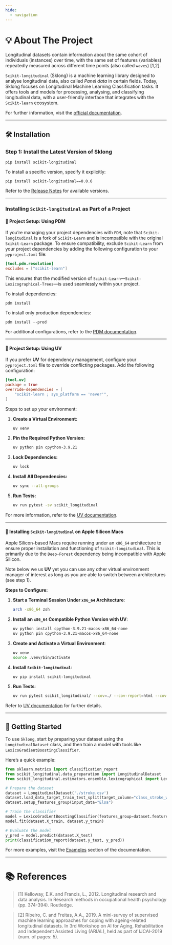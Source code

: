 ```yaml
---
hide:
  - navigation
---
```


# 💡 About The Project

Longitudinal datasets contain information about the same cohort of individuals (instances) over time, 
with the same set of features (variables) repeatedly measured across different time points 
(also called `waves`) [1,2].

`Scikit-longitudinal` (Sklong) is a machine learning library designed to analyse
longitudinal data, also called _Panel data_ in certain fields. Today, Sklong focuses on Longitudinal Machine Learning Classification tasks.
It offers tools and models for processing, analysing, 
and classifying longitudinal data, with a user-friendly interface that 
integrates with the `Scikit-learn` ecosystem.

For further information, visit the [official documentation](https://simonprovost.github.io/scikit-longitudinal/).

---

## 🛠️ Installation

### Step 1: Install the Latest Version of Sklong

```shell
pip install scikit-longitudinal
```

To install a specific version, specify it explicitly:
```shell
pip install scikit-longitudinal==0.0.6
```
Refer to the [Release Notes](https://github.com/simonprovost/scikit-longitudinal/releases) for available versions.

---

### Installing `Scikit-longitudinal` as Part of a Project

#### 🫵 Project Setup: Using PDM

If you’re managing your project dependencies with `PDM`, note that `Scikit-longitudinal` is a fork of `Scikit-Learn` and is incompatible with the original `Scikit-Learn` package. To ensure compatibility, exclude `Scikit-Learn` from your project dependencies by adding the following configuration to your `pyproject.toml` file:

````toml
[tool.pdm.resolution]
excludes = ["scikit-learn"]
````

This ensures that the modified version of `Scikit-Learn`—`Scikit-Lexicographical-Trees`—is used seamlessly within your project.

To install dependencies:
```shell
pdm install
```

To install only production dependencies:
```shell
pdm install --prod
```

For additional configurations, refer to the [PDM documentation](https://pdm.fming.dev/).

---

#### 🫵 Project Setup: Using UV

If you prefer **UV** for dependency management, configure your `pyproject.toml` file to override conflicting packages. Add the following configuration:

````toml
[tool.uv]
package = true
override-dependencies = [
    "scikit-learn ; sys_platform == 'never'",
]
````

Steps to set up your environment:
1. **Create a Virtual Environment:**
   ```bash
   uv venv
   ```

2. **Pin the Required Python Version:**
   ```bash
   uv python pin cpython-3.9.21
   ```

3. **Lock Dependencies:**
   ```bash
   uv lock
   ```

4. **Install All Dependencies:**
   ```bash
   uv sync --all-groups
   ```

5. **Run Tests:**
   ```bash
   uv run pytest -sv scikit_longitudinal
   ```

For more information, refer to the [UV documentation](https://docs.astral.sh/uv/).

---

#### 🐾 Installing `Scikit-longitudinal` on Apple Silicon Macs

Apple Silicon-based Macs require running under an `x86_64` architecture to ensure proper installation and functioning of `Scikit-longitudinal`. This is primarily due to the `Deep-Forest` dependency being incompatible with Apple Silicon.

Note below we us **UV** yet you can use any other virtual environment manager of interest as long as you are able to switch between architectures (see step 1).

**Steps to Configure:**

1. **Start a Terminal Session Under `x86_64` Architecture**:
   ```bash
   arch -x86_64 zsh
   ```

2. **Install an `x86_64` Compatible Python Version with UV**:
   ```bash
   uv python install cpython-3.9.21-macos-x86_64-none
   uv python pin cpython-3.9.21-macos-x86_64-none
   ```

3. **Create and Activate a Virtual Environment**:
   ```bash
   uv venv
   source .venv/bin/activate
   ```

4. **Install `Scikit-longitudinal`**:
   ```bash
   uv pip install scikit-longitudinal
   ```

5. **Run Tests**:
   ```bash
   uv run pytest scikit_longitudinal/ --cov=./ --cov-report=html --cov-config=.coveragerc --cov-report=html:htmlcov/scikit_longitudinal -s -vv --capture=no
   ```

Refer to [UV documentation](https://docs.astral.sh/uv/) for further details.

---

## 🚀 Getting Started

To use `Sklong`, start by preparing your dataset using the `LongitudinalDataset` class, and then train a model with tools like `LexicoGradientBoostingClassifier`.

Here’s a quick example:

````python
from sklearn.metrics import classification_report
from scikit_longitudinal.data_preparation import LongitudinalDataset
from scikit_longitudinal.estimators.ensemble.lexicographical import LexicoGradientBoostingClassifier

# Prepare the dataset
dataset = LongitudinalDataset('./stroke.csv')
dataset.load_data_target_train_test_split(target_column="class_stroke_wave_4")
dataset.setup_features_group(input_data="Elsa")

# Train the classifier
model = LexicoGradientBoostingClassifier(features_group=dataset.feature_groups(), threshold_gain=0.00015)
model.fit(dataset.X_train, dataset.y_train)

# Evaluate the model
y_pred = model.predict(dataset.X_test)
print(classification_report(dataset.y_test, y_pred))
````

For more examples, visit the [Examples](https://simonprovost.github.io/scikit-longitudinal/examples) section of the documentation.

---

# 📚 References

> [1] Kelloway, E.K. and Francis, L., 2012. Longitudinal research and data analysis. In Research methods in occupational health psychology (pp. 374-394). Routledge.

> [2] Ribeiro, C. and Freitas, A.A., 2019. A mini-survey of supervised machine learning approaches for coping with ageing-related longitudinal datasets. In 3rd Workshop on AI for Aging, Rehabilitation and Independent Assisted Living (ARIAL), held as part of IJCAI-2019 (num. of pages: 5).